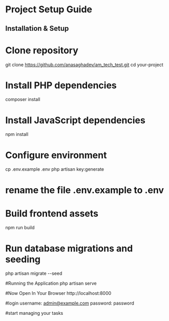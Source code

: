 # Project Setup Guide

## Installation & Setup

# Clone repository
git clone https://github.com/anasaghadev/am_tech_test.git
cd your-project

# Install PHP dependencies
composer install

# Install JavaScript dependencies
npm install

# Configure environment
cp .env.example .env
php artisan key:generate

# rename the file .env.example to .env

# Build frontend assets
npm run build

# Run database migrations and seeding
php artisan migrate --seed


#Running the Application
php artisan serve

#Now Open In Your Browser
http://localhost:8000

#login
username: admin@example.com
password: password

#start managing your tasks


